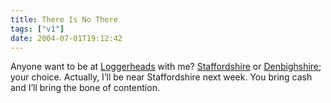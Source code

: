 ```yaml
---
title: There Is No There
tags: ["v1"]
date: 2004-07-01T19:12:42
---
```


Anyone want to be at [Loggerheads][1] with me? [Staffordshire][2] or [Denbighshire][3]; your choice. Actually, I&#8217;ll be near Staffordshire next week. You bring cash and I&#8217;ll bring the bone of contention.

[1]: http://www.randomhouse.com/wotd/index.pperl?date=19990518 "The Mavens' Word of the Day: loggerheads, at"
[2]: http://www.streetmap.co.uk/streetmap.dll?G2M?X=373500&Y=336500&A=Y&Z=3 "Streetmap.co.uk: Loggerheads in Staffordshire"
[3]: http://www.streetmap.co.uk/streetmap.dll?G2M?X=318500&Y=362500&A=Y&Z=3 "Streetmap.co.uk: Loggerheads in Denbighshire"
